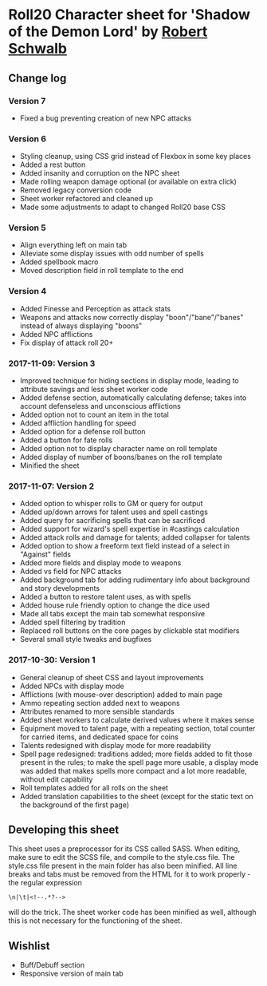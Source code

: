 # Roll20 Character sheet for 'Shadow of the Demon Lord' by [Robert Schwalb](http://schwalbentertainment.com)

## Change log

### Version 7
* Fixed a bug preventing creation of new NPC attacks

### Version 6 
* Styling cleanup, using CSS grid instead of Flexbox in some key places
* Added a rest button
* Added insanity and corruption on the NPC sheet
* Made rolling weapon damage optional (or available on extra click)
* Removed legacy conversion code
* Sheet worker refactored and cleaned up
* Made some adjustments to adapt to changed Roll20 base CSS

### Version 5
* Align everything left on main tab
* Alleviate some display issues with odd number of spells
* Added spellbook macro
* Moved description field in roll template to the end

### Version 4
* Added Finesse and Perception as attack stats
* Weapons and attacks now correctly display "boon"/"bane"/"banes" instead of always displaying "boons"
* Added NPC afflictions
* Fix display of attack roll 20+

### 2017-11-09: Version 3
* Improved technique for hiding sections in display mode, leading to attribute savings and less sheet worker code
* Added defense section, automatically calculating defense; takes into account defenseless and unconscious afflictions
* Added option not to count an item in the total
* Added affliction handling for speed
* Added option for a defense roll button
* Added a button for fate rolls
* Added option not to display character name on roll template
* Added display of number of boons/banes on the roll template
* Minified the sheet

### 2017-11-07: Version 2
* Added option to whisper rolls to GM or query for output
* Added up/down arrows for talent uses and spell castings
* Added query for sacrificing spells that can be sacrificed
* Added support for wizard's spell expertise in #castings calculation
* Added attack rolls and damage for talents; added collapser for talents
* Added option to show a freeform text field instead of a select in "Against" fields
* Added more fields and display mode to weapons
* Added vs field for NPC attacks
* Added background tab for adding rudimentary info about background and story developments
* Added a button to restore talent uses, as with spells
* Added house rule friendly option to change the dice used
* Made all tabs except the main tab somewhat responsive
* Added spell filtering by tradition
* Replaced roll buttons on the core pages by clickable stat modifiers
* Several small style tweaks and bugfixes

### 2017-10-30: Version 1
* General cleanup of sheet CSS and layout improvements
* Added NPCs with display mode
* Afflictions (with mouse-over description) added to main page
* Ammo repeating section added next to weapons
* Attributes renamed to more sensible standards
* Added sheet workers to calculate derived values where it makes sense
* Equipment moved to talent page, with a repeating section, total counter for carried items, and dedicated space for coins
* Talents redesigned with display mode for more readability
* Spell page redesigned: traditions added; more fields added to fit those present in the rules; to make the spell page more usable, a display mode was added that makes spells more compact and a lot more readable, without edit capability
* Roll templates added for all rolls on the sheet
* Added translation capabilities to the sheet (except for the static text on the background of the first page)

## Developing this sheet
This sheet uses a preprocessor for its CSS called SASS. When editing, make sure to edit the SCSS file, and compile to the style.css file. The style.css file present in the main folder has also been minified. All line breaks and tabs must be removed from the HTML for it to work properly - the regular expression

    \n|\t|<!--.*?-->

will do the trick. The sheet worker code has been minified as well, although this is not necessary for the functioning of the sheet.

## Wishlist
* Buff/Debuff section
* Responsive version of main tab
